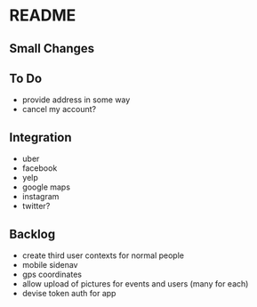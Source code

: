 # README

## Small Changes

## To Do
* provide address in some way
* cancel my account?

## Integration
* uber
* facebook
* yelp
* google maps
* instagram
* twitter?

## Backlog
* create third user contexts for normal people
* mobile sidenav
* gps coordinates
* allow upload of pictures for events and users (many for each)
* devise token auth for app
